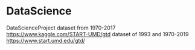 # DataScience
DataScienceProject
dataset from 1970-2017
https://www.kaggle.com/START-UMD/gtd
dataset of 1993 and 1970-2019
https://www.start.umd.edu/gtd/
